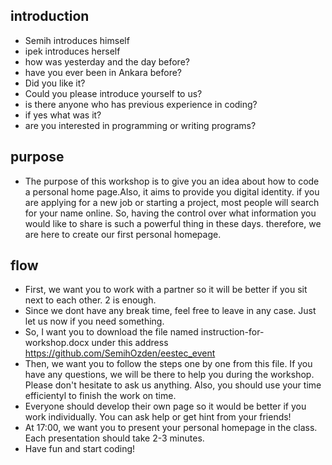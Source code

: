 ## introduction
* Semih introduces himself
* ipek introduces herself
* how was yesterday and the day before?
* have you ever been in Ankara before?
* Did you like it?
* Could you please introduce yourself to us?
* is there anyone who has previous experience in coding?
* if yes what was it?
* are you interested in programming or writing programs?

## purpose
* The purpose of this workshop is to give you an idea about how to code a personal home page.Also, it aims to provide you digital identity. if you are applying for a new job or starting a project, most people will search for your name online. So, having the control over what information you would like to share is such a powerful thing in these days. therefore, we are here to create our first personal homepage. 

## flow
* First, we want you to work with a partner so it will be better if you sit next to each other. 2 is enough.
* Since we dont have any break time, feel free to leave in any case. Just let us now if you need something.
* So, I want you to download the file named instruction-for-workshop.docx under this address https://github.com/SemihOzden/eestec_event
* Then, we want you to follow the steps one by one from this file.  If you have any questions, we will be there to help you during the workshop. Please don't hesitate to ask us anything. Also, you should use your time efficientyl to finish the work on time.
* Everyone should develop their own page so it would be better if you work individually. You can ask help or get hint from your friends!
* At 17:00, we want you to present your personal homepage in the class. Each presentation should take 2-3 minutes.
* Have fun and start coding!
